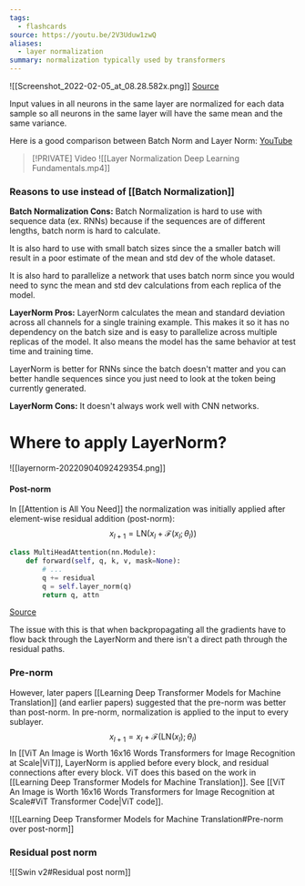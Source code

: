 ```yaml
---
tags:
  - flashcards
source: https://youtu.be/2V3Uduw1zwQ
aliases:
  - layer normalization
summary: normalization typically used by transformers
---
```

![[Screenshot_2022-02-05_at_08.28.582x.png]]
[Source](https://arxiv.org/abs/1803.08494)

Input values in all neurons in the same layer are normalized for each data sample so all neurons in the same layer will have the same mean and the same variance.

Here is a good comparison between Batch Norm and Layer Norm: [YouTube](https://youtu.be/2V3Uduw1zwQ?t=93)

> [!PRIVATE] Video
> ![[Layer Normalization Deep Learning Fundamentals.mp4]]

### Reasons to use instead of [[Batch Normalization]]
**Batch Normalization Cons:**
Batch Normalization is hard to use with sequence data (ex. RNNs) because if the sequences are of different lengths, batch norm is hard to calculate. 

It is also hard to use with small batch sizes since the a smaller batch will result in a poor estimate of the mean and std dev of the whole dataset.

It is also hard to parallelize a network that uses batch norm since you would need to sync the mean and std dev calculations from each replica of the model.

**LayerNorm Pros:**
LayerNorm calculates the mean and standard deviation across all channels for a single training example. This makes it so it has no dependency on the batch size and is easy to parallelize across multiple replicas of the model. It also means the model has the same behavior at test time and training time.

LayerNorm is better for RNNs since the batch doesn't matter and you can better handle sequences since you just need to look at the token being currently generated.

**LayerNorm Cons:**
It doesn't always work well with CNN networks.
# Where to apply LayerNorm?
![[layernorm-20220904092429354.png]]
#### Post-norm
In [[Attention is All You Need]] the normalization was initially applied after element-wise residual addition (post-norm):
$$x_{l+1}=\mathrm{LN}\left(x_l+\mathcal{F}\left(x_l ; \theta_l\right)\right)$$
```python
class MultiHeadAttention(nn.Module):
    def forward(self, q, k, v, mask=None):
        # ...
        q += residual
        q = self.layer_norm(q)
        return q, attn
```
[Source](https://github.com/jadore801120/attention-is-all-you-need-pytorch/blob/132907dd272e2cc92e3c10e6c4e783a87ff8893d/transformer/SubLayers.py#L9)

The issue with this is that when backpropagating all the gradients have to flow back through the LayerNorm and there isn't a direct path through the residual paths.

### Pre-norm
However, later papers [[Learning Deep Transformer Models for Machine Translation]] (and earlier papers) suggested that the pre-norm was better than post-norm. In pre-norm, normalization is applied to the input to every sublayer.
$$x_{l+1}=x_l+\mathcal{F}\left(\mathrm{LN}\left(x_l\right) ; \theta_l\right)$$
In [[ViT An Image is Worth 16x16 Words Transformers for Image Recognition at Scale|ViT]], LayerNorm is applied before every block, and residual connections after every block. ViT does this based on the work in [[Learning Deep Transformer Models for Machine Translation]]. See [[ViT An Image is Worth 16x16 Words Transformers for Image Recognition at Scale#ViT Transformer Code|ViT code]].

![[Learning Deep Transformer Models for Machine Translation#Pre-norm over post-norm]]

### Residual post norm
![[Swin v2#Residual post norm]]


